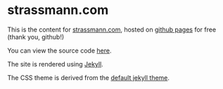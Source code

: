 # strassmann.com


This is the content for [strassmann.com](http://strassmann.com), hosted on [github pages](https://pages.github.com/) for free (thank you, github!)

You can view the source code [here](http://github.com/straz/pas/tree/gh-pages).

The site is rendered using [Jekyll](http://jekyllrb.com).

The CSS theme is derived from the [default jekyll theme](http://github.com/jglovier/jekyll-new).
